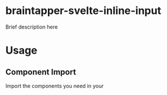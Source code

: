 # braintapper-svelte-inline-input

Brief description here


# Usage

## Component Import

Import the components you need in your <script> tag:

```
  import InlineIndent from "braintapper-svelte-inline-input";
```

## Example Markup

```
  <inline-input/>
```

## Prop Values

### prop

### prop


---

`degit braintappper/braintapper-svelte-component-template#main <inline-input>`
`cd <inline-input>`
`node github_prep.js <inline-input>`
`github_prep.bat`

---

License: MIT